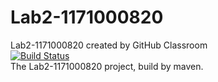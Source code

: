 # Lab2-1171000820
Lab2-1171000820 created by GitHub Classroom  
[![Build Status](https://www.travis-ci.com/ComputerScienceHIT/Lab2-1171000820.svg?token=ZaCV1en2fDXwqduiuxhm&branch=master)](https://www.travis-ci.com/ComputerScienceHIT/Lab2-1171000820)  
The Lab2-1171000820 project, build by maven.  

